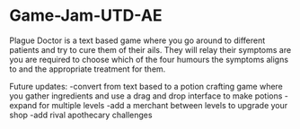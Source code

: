 # Game-Jam-UTD-AE
Plague Doctor is a text based game where you go around to different patients and try to cure them of their ails. They will relay their symptoms are you are required to choose which of the four humours the symptoms aligns to and the appropriate treatment for them. 


Future updates:
-convert from text based to a potion crafting game where you gather ingredients and use a drag and drop interface to make potions
-expand for multiple levels
-add a merchant between levels to upgrade your shop 
-add rival apothecary challenges
